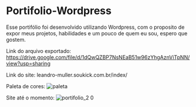 # Portifolio-Wordpress
Esse portifólio foi desenvolvido utilizando Wordpress, com o proposito de expor meus projetos, habilidades e um pouco de quem eu sou, espero que gostem.

Link do arquivo exportado: https://drive.google.com/file/d/1dQwQZBP7NsNEaB51w96zYhgAznViTpNN/view?usp=sharing

Link do site: leandro-muller.soukick.com.br/index/

Paleta de cores:
![paleta](https://user-images.githubusercontent.com/75099666/189776916-44a8341c-c475-434e-8a45-5ff89f921f42.png)

Site até o momento:
![portifolio_2 0](https://user-images.githubusercontent.com/75099666/192645133-9d556065-73bb-46f9-a3da-113e2b8be91b.jpeg)


